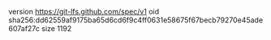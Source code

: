 version https://git-lfs.github.com/spec/v1
oid sha256:dd62559af9175ba65d6cd6f9c4ff0631e58675f67becb79270e45ade607af27c
size 1192
